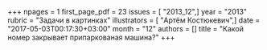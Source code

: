 +++
npages = 1
first_page_pdf = 23
issues = [ "2013_12",]
year = "2013"
rubric = "Задачи в картинках"
illustrators = [ "Артём Костюкевич",]
date = "2017-05-03T00:17:30+03:00"
month = "12"
authors = []
title = "Какой номер закрывает припаркованая машина?"
+++
